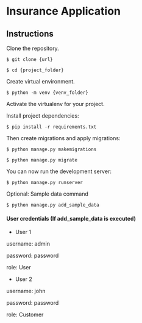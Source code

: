 
# Insurance Application

## Instructions

Clone the repository.

    $ git clone {url}

    $ cd {project_folder}

Create virtual environment.

    $ python -m venv {venv_folder}

Activate the virtualenv for your project.
    
Install project dependencies:

    $ pip install -r requirements.txt
    
    
Then create migrations and apply migrations:

    $ python manage.py makemigrations

    $ python manage.py migrate
    

You can now run the development server:

    $ python manage.py runserver

Optional: Sample data command

    $ python manage.py add_sample_data

#### User credentials (If add_sample_data is executed)

* User 1

username: admin

password: password

role: User

* User 2

username: john

password: password

role: Customer
